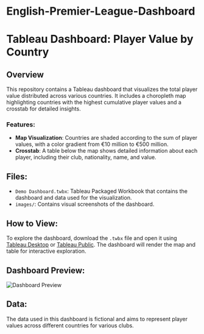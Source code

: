 # English-Premier-League-Dashboard

# Tableau Dashboard: Player Value by Country

## Overview
This repository contains a Tableau dashboard that visualizes the total player value distributed across various countries. It includes a choropleth map highlighting countries with the highest cumulative player values and a crosstab for detailed insights.

### Features:
- **Map Visualization**: Countries are shaded according to the sum of player values, with a color gradient from €10 million to €500 million.
- **Crosstab**: A table below the map shows detailed information about each player, including their club, nationality, name, and value.

## Files:
- `Demo Dashboard.twbx`: Tableau Packaged Workbook that contains the dashboard and data used for the visualization.
- `images/`: Contains visual screenshots of the dashboard.

## How to View:
To explore the dashboard, download the `.twbx` file and open it using [Tableau Desktop](https://www.tableau.com/products/desktop) or [Tableau Public](https://public.tableau.com/s/). The dashboard will render the map and table for interactive exploration.

## Dashboard Preview:
![Dashboard Preview](images/Demo%20Dashboard.png)

## Data:
The data used in this dashboard is fictional and aims to represent player values across different countries for various clubs.
